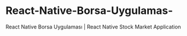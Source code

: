 # React-Native-Borsa-Uygulamas-
React Native Borsa Uygulaması | React Native Stock Market Application
